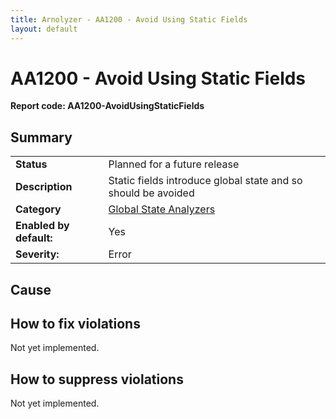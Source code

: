 ```yaml
---
title: Arnolyzer - AA1200 - Avoid Using Static Fields
layout: default
---
```

# AA1200 - Avoid Using Static Fields #
**Report code: AA1200-AvoidUsingStaticFields**

## Summary ##
<table>
<tr>
  <td><strong>Status</strong></td>
  <td>Planned for a future release</td>
</tr>
<tr>
  <td><strong>Description</strong></td>
  <td>Static fields introduce global state and so should be avoided</td>
</tr>
<tr>
  <td><strong>Category</strong></td>
  <td><a href="GlobalStateAnalyzers.html">Global State Analyzers</a></td>
</tr>
<tr>
  <td><strong>Enabled by default:</strong></td>
  <td>Yes</td>
</tr>
<tr>
  <td><strong>Severity:</strong></td>
  <td>Error</td>
</tr>
</table>

## Cause ##



## How to fix violations ##

Not yet implemented.

## How to suppress violations ##

Not yet implemented.
